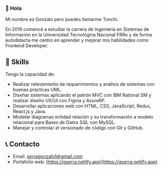 ### 👋 Hola

Mi nombre es Gonzalo pero puedes llamarme Tonchi.

En 2019 comencé a estudiar la carrera de Ingeniería en Sistemas de Información en la Universidad Tecnológina Nacional FRRo y de forma autodidacta me centro en aprender y mejorar mis habilidades como Frontend Developer.

## 🧠 Skills

Tengo la capacidad de:
* Realizar relevamiento de requerimientos y análisis de sistemas con buenas prácticas UML.
* Diseñar sistemas aplicando el patrón MVC con IBM Rational SM y realizar diseño UX/UI con Figma y AxureRP.
* Desarrollar aplicaciones web con HTML, CSS, JavaScript, Redux, React.js y Java.
* Modelar diagramas entidad relación y su transformación a  modelo relacional para Bases de Datos SQL con MySQL.
* Manejar y controlar el versionado de código con Git y GitHub.

## 📞 Contacto

* Email: serragonzalo1@gmail.com
* Portafolio web: [https://gserra.netlify.app](https://gserra.netlify.app)
